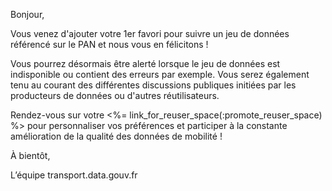 Bonjour,

Vous venez d'ajouter votre 1er favori pour suivre un jeu de données référencé sur le PAN et nous vous en félicitons !

Vous pourrez désormais être alerté lorsque le jeu de données est indisponible ou contient des erreurs par exemple. Vous serez également tenu au courant des différentes discussions publiques initiées par les producteurs de données ou d'autres réutilisateurs.

Rendez-vous sur votre <%= link_for_reuser_space(:promote_reuser_space) %> pour personnaliser vos préférences et participer à la constante amélioration de la qualité des données de mobilité !

À bientôt,

L’équipe transport.data.gouv.fr
